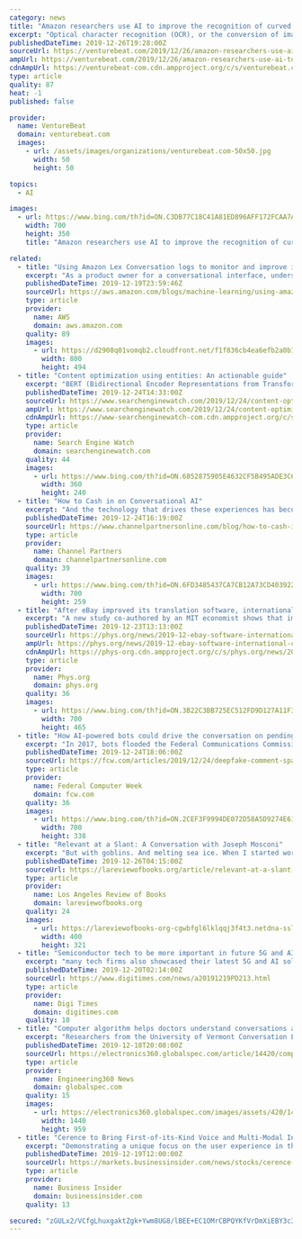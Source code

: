 ```yaml
---
category: news
title: "Amazon researchers use AI to improve the recognition of curved text"
excerpt: "Optical character recognition (OCR), or the conversion of images of handwritten or printed text into machine-readable text, is a science that dates back to the early ’70s. But algorithms have long struggled to make out characters that aren’t parallel with horizontal planes, which is why researchers at Amazon developed what they call ..."
publishedDateTime: 2019-12-26T19:28:00Z
sourceUrl: https://venturebeat.com/2019/12/26/amazon-researchers-use-ai-to-improve-ocr-for-curved-text/
ampUrl: https://venturebeat.com/2019/12/26/amazon-researchers-use-ai-to-improve-ocr-for-curved-text/amp/
cdnAmpUrl: https://venturebeat-com.cdn.ampproject.org/c/s/venturebeat.com/2019/12/26/amazon-researchers-use-ai-to-improve-ocr-for-curved-text/amp/
type: article
quality: 87
heat: -1
published: false

provider:
  name: VentureBeat
  domain: venturebeat.com
  images:
    - url: /assets/images/organizations/venturebeat.com-50x50.jpg
      width: 50
      height: 50

topics:
  - AI

images:
  - url: https://www.bing.com/th?id=ON.C3DB77C18C41A81ED896AFF172FCAA7A
    width: 700
    height: 350
    title: "Amazon researchers use AI to improve the recognition of curved text"

related:
  - title: "Using Amazon Lex Conversation logs to monitor and improve interactions"
    excerpt: "As a product owner for a conversational interface, understanding and improving the user experience without the corresponding visibility or telemetry can feel like driving a car blindfolded. It is important to understand how users are interacting with your bot so that you can continuously improve the"
    publishedDateTime: 2019-12-19T23:59:46Z
    sourceUrl: https://aws.amazon.com/blogs/machine-learning/using-amazon-lex-conversation-logs-to-monitor-and-improve-interactions/
    type: article
    provider:
      name: AWS
      domain: aws.amazon.com
    quality: 89
    images:
      - url: https://d2908q01vomqb2.cloudfront.net/f1f836cb4ea6efb2a0b1b99f41ad8b103eff4b59/2019/12/18/conversational-logs-5.gif
        width: 800
        height: 494
  - title: "Content optimization using entities: An actionable guide"
    excerpt: "BERT (Bidirectional Encoder Representations from Transformers) is a Natural Language Processing model that Google introduced in 2018 and began rolling out in October 2019. BERT has the ability to consider the full context of a word based on the words that come before or after named entities. We won’t dive deep, but we’ll look at an example ..."
    publishedDateTime: 2019-12-24T14:33:00Z
    sourceUrl: https://www.searchenginewatch.com/2019/12/24/content-optimization-using-entities/
    ampUrl: https://www.searchenginewatch.com/2019/12/24/content-optimization-using-entities/amp/
    cdnAmpUrl: https://www-searchenginewatch-com.cdn.ampproject.org/c/s/www.searchenginewatch.com/2019/12/24/content-optimization-using-entities/amp/
    type: article
    provider:
      name: Search Engine Watch
      domain: searchenginewatch.com
    quality: 44
    images:
      - url: https://www.bing.com/th?id=ON.6852875905E4632CF5B495ADE3C6E8CD
        width: 360
        height: 240
  - title: "How to Cash in on Conversational AI"
    excerpt: "And the technology that drives these experiences has become more accessible as Google and other API providers move speech and natural language processing to the cloud and reduce the cost of implementing conversational self-service. It isn’t surprising, then, that Gartner has also predicted that virtual agents will drive $1.2 trillion in ..."
    publishedDateTime: 2019-12-24T16:19:00Z
    sourceUrl: https://www.channelpartnersonline.com/blog/how-to-cash-in-on-conversational-ai/
    type: article
    provider:
      name: Channel Partners
      domain: channelpartnersonline.com
    quality: 39
    images:
      - url: https://www.bing.com/th?id=ON.6FD3485437CA7CB12A73CD403922EABD
        width: 700
        height: 259
  - title: "After eBay improved its translation software, international commerce increased sharply"
    excerpt: "A new study co-authored by an MIT economist shows that improved translation software can significantly boost international trade online—a notable case of machine learning having a clear impact on economic activity. The research finds that after eBay improved its automatic translation program in 2014, commerce shot up by 10.9 percent among ..."
    publishedDateTime: 2019-12-23T13:13:00Z
    sourceUrl: https://phys.org/news/2019-12-ebay-software-international-commerce-sharply.html
    ampUrl: https://phys.org/news/2019-12-ebay-software-international-commerce-sharply.amp
    cdnAmpUrl: https://phys-org.cdn.ampproject.org/c/s/phys.org/news/2019-12-ebay-software-international-commerce-sharply.amp
    type: article
    provider:
      name: Phys.org
      domain: phys.org
    quality: 36
    images:
      - url: https://www.bing.com/th?id=ON.3B22C3BB725EC512FD9D127A11F3B5AE
        width: 700
        height: 465
  - title: "How AI-powered bots could drive the conversation on pending federal regs"
    excerpt: "In 2017, bots flooded the Federal Communications Commission's online public comments system with millions of fake missives in support of ending Net Neutrality. Two years later, an experiment by a college senior found that simple Artificial Intelligence tools make it easier than ever to fool humans and computers alike, distorting what is ..."
    publishedDateTime: 2019-12-24T18:06:00Z
    sourceUrl: https://fcw.com/articles/2019/12/24/deepfake-comment-spam-johnson.aspx
    type: article
    provider:
      name: Federal Computer Week
      domain: fcw.com
    quality: 36
    images:
      - url: https://www.bing.com/th?id=ON.2CEF3F9994DE072D58A5D9274E61C744
        width: 700
        height: 338
  - title: "Relevant at a Slant: A Conversation with Joseph Mosconi"
    excerpt: "But with goblins. And melting sea ice. When I started working in the tech industry — geez, almost 20 years ago now — I spent my days at a small startup working on natural language processing and machine learning. We were attempting to create software that could automatically understand the meaning of webpages and classify them into ..."
    publishedDateTime: 2019-12-26T04:15:00Z
    sourceUrl: https://lareviewofbooks.org/article/relevant-at-a-slant-a-conversation-with-joseph-mosconi
    type: article
    provider:
      name: Los Angeles Review of Books
      domain: lareviewofbooks.org
    quality: 24
    images:
      - url: https://lareviewofbooks-org-cgwbfgl6lklqqj3f4t3.netdna-ssl.com/wp-content/uploads/2019/12/josephmosconi.png
        width: 400
        height: 321
  - title: "Semiconductor tech to be more important in future 5G and AI applications"
    excerpt: "many tech firms also showcased their latest 5G and AI solutions, including Han Tai Technology presenting graphene materials featuring high heat conductivity, Chang Chun Group displaying high-frequency, high-speed copper foil ideal for 5G high-speed communication needs, Xander International exhibiting multi-tasking wireless communication chips ..."
    publishedDateTime: 2019-12-20T02:14:00Z
    sourceUrl: https://www.digitimes.com/news/a20191219PD213.html
    type: article
    provider:
      name: Digi Times
      domain: digitimes.com
    quality: 18
  - title: "Computer algorithm helps doctors understand conversations about life threatening diseases"
    excerpt: "Researchers from the University of Vermont Conversation Lab used machine learning and natural language processing to understand what a conversation about the treatment of life-threatening medical illnesses looks like. This research could eventually help ..."
    publishedDateTime: 2019-12-18T20:08:00Z
    sourceUrl: https://electronics360.globalspec.com/article/14420/computer-algorithm-helps-doctors-understand-conversations-about-life-threatening-diseases
    type: article
    provider:
      name: Engineering360 News
      domain: globalspec.com
    quality: 15
    images:
      - url: https://electronics360.globalspec.com/images/assets/420/14420/218860_web.jpg
        width: 1440
        height: 959
  - title: "Cerence to Bring First-of-its-Kind Voice and Multi-Modal Interaction to Autonomous, Electric Vehicle at CES 2020"
    excerpt: "Demonstrating a unique focus on the user experience in the autonomous, electric and shared vehicle of the future, Cerence will show how its speech recognition and natural language understanding and output, combined with speech signal enhancement and Saint-Gobain Sekurit’s transparent screen technology, will enable people to interact with the ..."
    publishedDateTime: 2019-12-19T12:00:00Z
    sourceUrl: https://markets.businessinsider.com/news/stocks/cerence-to-bring-first-of-its-kind-voice-and-multi-modal-interaction-to-autonomous-electric-vehicle-at-ces-2020-1028775444
    type: article
    provider:
      name: Business Insider
      domain: businessinsider.com
    quality: 13

secured: "zGULx2/VCfgLhuxgaktZgk+Ywm8UG8/lBEE+EC1OMrCBPQYKfVrDmXiEBY3c3BQbBWYqK2uhoT2XZZP2eXoXn7B0iyjJibyDoxDv1cSThJYfb3iqD5JDorzgyQ8Yd8s/rIVCk2VDkUAzVnDD6WP3Isev97RXXET0nOdYu5T5wUEw+7+kmrbFkm9RlUnYNSnNo6WzolZ9ZvbbozH92XhfstqNqpdtOXCtu95wn3hbonqG5mfoRZCgxe0h/dvgjf8W2h7zNNeAYvYQ6ZhWOq4Yww==;7e25lcfvSIHR77aYekDMLQ=="
---
```


